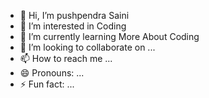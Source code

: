 - 👋 Hi, I’m pushpendra Saini
- 👀 I’m interested in Coding
- 🌱 I’m currently learning More About Coding
- 💞️ I’m looking to collaborate on ...
- 📫 How to reach me ...
- 😄 Pronouns: ...
- ⚡ Fun fact: ...

<!---
Pushpendra3104/Pushpendra3104 is a ✨ special ✨ repository because its `README.md` (this file) appears on your GitHub profile.
You can click the Preview link to take a look at your changes.
--->

